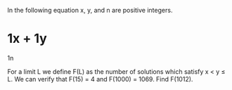 
In the following equation x, y, and n are positive integers.



1x
 + 
1y
 = 
1n



For a limit L we define F(L) as the number of solutions which satisfy x < y &#8804; L.
We can verify that F(15) = 4 and F(1000) = 1069.
Find F(1012).
